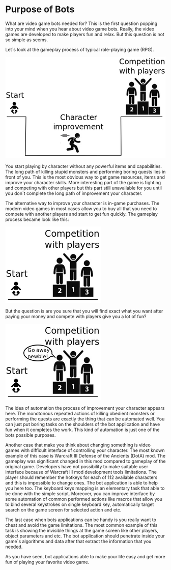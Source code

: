 # Purpose of Bots

What are video game bots needed for? This is the first question popping into your mind when you hear about video game bots. Really, the video games are developed to make players fun and relax. But this question is not so simple as seems.

Let`s look at the gameplay process of typical role-playing game (RPG).

![Game Process Scheme](game-process.png)

You start playing by character without any powerful items and capabilities. The long path of killing stupid monsters and performing boring quests lies in front of you. This is the most obvious way to get game resources, items and improve your character
skills. More interesting part of the game is fighting and competing with other players but this part still unavailable for you until you don`t complete the long path of improvement your character.

The alternative way to improve your character is in-game purchases. The modern video games in most cases allow you to buy all that you need to compete with another players and start to get fun quickly. The gameplay process became look like this:

![Game Purchase Scheme](game-purchase.png)

But the question is are you sure that you will find exact what you want after paying your money and compete with players give you a lot of fun?

![Go Away](go-away.png)

The idea of automation the process of improvement your character appears here. The monotonous repeated actions of killing obedient monsters or performing the quests are exactly the thing that can be automated well. You can just put boring tasks on the shoulders of the bot application and have fun when it completes the work. This
kind of automation is just one of the bots possible purposes.

Another case that make you think about changing something is video games with difficult interface of controlling your character. The most known example of this case is Warcraft III Defense of the Ancients (DotA) mod. The gameplay was significant changed in this
mod compared to gameplay of the original game. Developers have not possibility to make suitable user interface because of Warcraft III mod development tools limitations. The player should remember the hotkeys for each of 112 available characters and this is impossible to change ones. The bot application is able to help you here too. The keyboard keys mapping is an elementary task that able to be done with the simple script. Moreover, you can improve interface by some automation of common performed actions like macros that allow you to bind several keystrokes on single keyboard key, automatically target search on the game screen for selected action and etc.

The last case when bots applications can be handy is you really want to cheat and avoid the game limitations. The most common example of this task is showing the invisible things at the game screen like other players, object parameters and etc. The bot application should penetrate inside your game`s algorithms and data after that extract the information that you needed.

As you have seen, bot applications able to make your life easy and get more fun of playing your favorite video game.